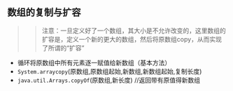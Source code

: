 ## 数组的复制与扩容
>> 注意：一旦定义好了一个数组，其大小是不允许改变的，这里数组的扩容是，定义一个新的更大的数组，然后将原数组copy，从而实现了所谓的“扩容”

- 循环将原数组中所有元素逐一赋值给新数组（基本方法）
- `System.arraycopy`(原数组,原数组起始,新数组,新数组起始,复制长度)
- `java.util.Arrays.copyOf`(原数组,新长度)  //返回带有原值得新数组